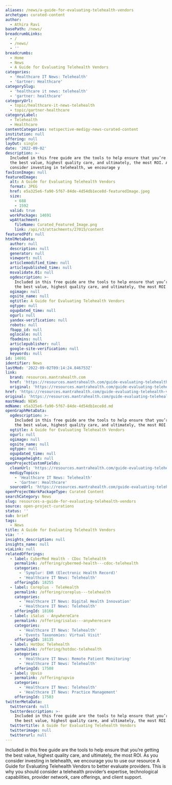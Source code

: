 ```yaml
---
aliases: /news/a-guide-for-evaluating-telehealth-vendors
archetype: curated-content
author:
  - Athira Ravi
basePath: /news/
breadcrumbLinks:
  - /
  - /news/
  - ''
breadcrumbs:
  - Home
  - News
  - A Guide for Evaluating Telehealth Vendors
categories:
  - 'Healthcare IT News: Telehealth'
  - 'Gartner: Healthcare'
categorySlug:
  - 'healthcare it news: telehealth'
  - 'gartner: healthcare'
categoryUrl:
  - topic/healthcare-it-news-telehealth
  - topic/gartner-healthcare
categoryLabel:
  - Telehealth
  - Healthcare
contentCategories: netspective-medigy-news-curated-content
institution: null
offering: null
layOut: single
date: '2022-09-02'
description: >-
  Included in this free guide are the tools to help ensure that you’re getting
  the best value, highest quality care, and ultimately, the most ROI. As you
  consider investing in telehealth, we encourage y
favIconImage: null
featuredImage:
  alt: A Guide for Evaluating Telehealth Vendors
  format: JPEG
  href: e5a325e6-fa90-5f67-84de-4d54db1ece8d-featuredImage.jpeg
  size:
    - 688
    - 1592
  valid: true
  workPackage: 14691
  wpAttachment:
    fileName: Curated_Featured_Image.png
    link: /api/v3/attachments/27015/content
featuredPdf: null
htmlMetaData:
  author: null
  description: null
  generator: null
  viewport: null
  articlemodified_time: null
  articlepublished_time: null
  msvalidate.01: null
  ogdescription: >-
    Included in this free guide are the tools to help ensure that you’re getting
    the best value, highest quality care, and ultimately, the most ROI.
  ogimage: null
  ogsite_name: null
  ogtitle: A Guide for Evaluating Telehealth Vendors
  ogtype: null
  ogupdated_time: null
  ogurl: null
  yandex-verification: null
  robots: null
  fbapp_id: null
  oglocale: null
  fbadmins: null
  articlepublisher: null
  google-site-verification: null
  keywords: null
id: 14691
identifier: News
lastMod: '2022-09-02T09:14:24.846753Z'
link:
  brand: resources.mantrahealth.com
  href: 'https://resources.mantrahealth.com/guide-evaluating-telehealth-vendors'
  original: 'https://resources.mantrahealth.com/guide-evaluating-telehealth-vendors'
href: 'https://resources.mantrahealth.com/guide-evaluating-telehealth-vendors'
original: 'https://resources.mantrahealth.com/guide-evaluating-telehealth-vendors'
mastHead: NEWS
mdName: e5a325e6-fa90-5f67-84de-4d54db1ece8d.md
openGraphMetaData:
  ogdescription: >-
    Included in this free guide are the tools to help ensure that you’re getting
    the best value, highest quality care, and ultimately, the most ROI.
  ogtitle: A Guide for Evaluating Telehealth Vendors
  ogurl: null
  ogimage: null
  ogsite_name: null
  ogtype: null
  ogupdated_time: null
  ogimageheight: null
openProjectCustomFields:
  cleanUrl: 'https://resources.mantrahealth.com/guide-evaluating-telehealth-vendors'
  medigyTopics:
    - 'Healthcare IT News: Telehealth'
    - 'Gartner: Healthcare'
  sourceUrl: 'https://resources.mantrahealth.com/guide-evaluating-telehealth-vendors'
openProjectWorkPackageType: Curated Content
searchCategory: News
slug: resources-a-guide-for-evaluating-telehealth-vendors
source: open-project-curations
status: ''
sub: brief
tags:
  - News
title: A Guide for Evaluating Telehealth Vendors
via: ' '
insights_description: null
insights_name: null
viaLink: null
relatedOfferings:
  - label: CyberMed Health - CDoc Telehealth
    permalink: /offering/cybermed-health---cdoc-telehealth
    categories:
      - 'Symplur: EHR (Electronic Health Record)'
      - 'Healthcare IT News: Telehealth'
    offeringId: 18255
  - label: Coreplus - TeleHealth
    permalink: /offering/coreplus---telehealth
    categories:
      - 'Healthcare IT News: Digital Health Innovation'
      - 'Healthcare IT News: Telehealth'
    offeringId: 18166
  - label: iSalus - AnywhereCare
    permalink: /offering/isalus---anywherecare
    categories:
      - 'Healthcare IT News: Telehealth'
      - 'Events Taxonomies: Virtual Visit'
    offeringId: 18135
  - label: HotDoc Telehealth
    permalink: /offering/hotdoc-telehealth
    categories:
      - 'Healthcare IT News: Remote Patient Monitoring'
      - 'Healthcare IT News: Telehealth'
    offeringId: 17508
  - label: Upvio
    permalink: /offering/upvio
    categories:
      - 'Healthcare IT News: Telehealth'
      - 'Healthcare IT News: Practice Management'
    offeringId: 17503
twitterMetaData:
  twittercard: null
  twitterdescription: >-
    Included in this free guide are the tools to help ensure that you’re getting
    the best value, highest quality care, and ultimately, the most ROI.
  twittertitle: A Guide for Evaluating Telehealth Vendors
  twitterimage: null
  twitterurl: null
---
```

<p>Included in this free guide are the tools to help ensure that you’re getting the best value, highest quality care, and ultimately, the most ROI. As you consider investing in telehealth, we encourage you to use our resource A Guide for Evaluating Telehealth Vendors to better evaluate providers.
This is why you should consider a telehealth provider’s expertise, technological capabilities, provider network, care offerings, and client support.</p>